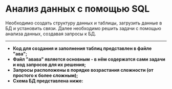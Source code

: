 # Анализ данных с помощью SQL

Необходимо создать структуру данных и таблицы, загрузить данные в БД и установить связи. Далее необходимо решить задачи с помощью анализа данных, создавая запросы к БД.

---

* **Код для создания и заполнения таблиц представлен в файле "ава";**
* **Файл "авава" является основным - в нём содержатся сами задачи и код запросов для их решения;**
* **Запросы расположены в порядке возрастания сложности (от простого к более сложным);**
* **Схема БД представлена ниже:**
